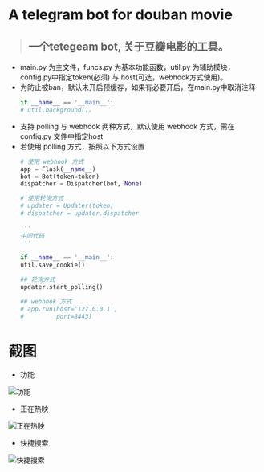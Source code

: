 A telegram bot for douban movie
====
> ## 一个tetegeam bot, 关于豆瓣电影的工具。
>
* main.py 为主文件，funcs.py 为基本功能函数，util.py 为辅助模块，config.py中指定token(必须) 与 host(可选，webhook方式使用)。
* 为防止被ban，默认未开启预缓存，如果有必要开启，在main.py中取消注释
  ```python
  if __name__ == '__main__': 
  # util.background()。
* 支持 polling 与 webhook 两种方式，默认使用 webhook 方式，需在 config.py 文件中指定host
* 若使用 polling 方式，按照以下方式设置
  ```python
  # 使用 webhook 方式
  app = Flask(__name__)
  bot = Bot(token=token)
  dispatcher = Dispatcher(bot, None)

  # 使用轮询方式
  # updater = Updater(token)
  # dispatcher = updater.dispatcher
    
  '''
  中间代码
  '''
  
  if __name__ == '__main__':
  util.save_cookie()

  ## 轮询方式
  updater.start_polling()

  ## webhook 方式
  # app.run(host='127.0.0.1',
  #         port=8443)

截图
====
* 功能

![功能](functions.jpg)
* 正在热映

![正在热映](nowplaying.jpg)
* 快捷搜索

![快捷搜索](shortcut_search.png)

